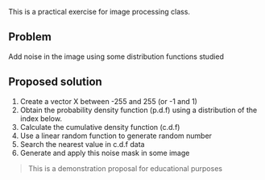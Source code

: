 This is a practical exercise for image processing class.

## Problem

Add noise in the image using some distribution functions studied

## Proposed solution

1. Create a vector X between -255 and 255 (or -1 and 1)
2. Obtain the probability density function (p.d.f) using a distribution of the index below.
3. Calculate the cumulative density function (c.d.f)
4. Use a linear random function to generate random number
5. Search the nearest value in c.d.f data
6. Generate and apply this noise mask in some image

> This is a demonstration proposal for educational purposes
